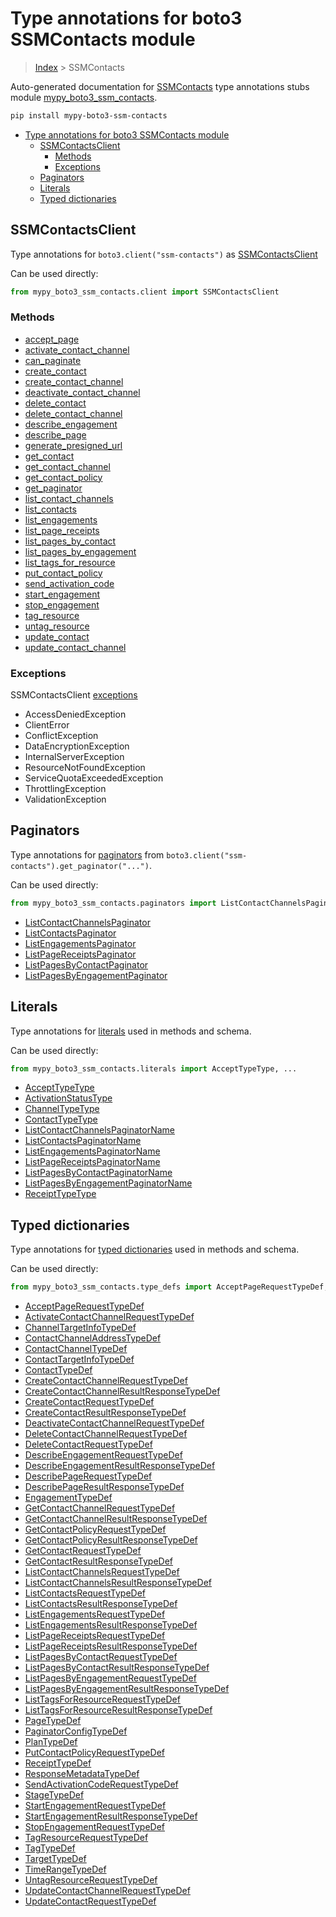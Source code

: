 # Type annotations for boto3 SSMContacts module

> [Index](..) > SSMContacts

Auto-generated documentation for
[SSMContacts](https://boto3.amazonaws.com/v1/documentation/api/latest/reference/services/ssm-contacts.html#SSMContacts)
type annotations stubs module
[mypy_boto3_ssm_contacts](https://pypi.org/project/mypy-boto3-ssm-contacts/).

```bash
pip install mypy-boto3-ssm-contacts
```

- [Type annotations for boto3 SSMContacts module](#type-annotations-for-boto3-ssmcontacts-module)
  - [SSMContactsClient](#ssmcontactsclient)
    - [Methods](#methods)
    - [Exceptions](#exceptions)
  - [Paginators](#paginators)
  - [Literals](#literals)
  - [Typed dictionaries](#typed-dictionaries)

## SSMContactsClient

Type annotations for `boto3.client("ssm-contacts")` as
[SSMContactsClient](./client.md)

Can be used directly:

```python
from mypy_boto3_ssm_contacts.client import SSMContactsClient
```

### Methods

- [accept_page](./client.md#accept_page)
- [activate_contact_channel](./client.md#activate_contact_channel)
- [can_paginate](./client.md#can_paginate)
- [create_contact](./client.md#create_contact)
- [create_contact_channel](./client.md#create_contact_channel)
- [deactivate_contact_channel](./client.md#deactivate_contact_channel)
- [delete_contact](./client.md#delete_contact)
- [delete_contact_channel](./client.md#delete_contact_channel)
- [describe_engagement](./client.md#describe_engagement)
- [describe_page](./client.md#describe_page)
- [generate_presigned_url](./client.md#generate_presigned_url)
- [get_contact](./client.md#get_contact)
- [get_contact_channel](./client.md#get_contact_channel)
- [get_contact_policy](./client.md#get_contact_policy)
- [get_paginator](./client.md#get_paginator)
- [list_contact_channels](./client.md#list_contact_channels)
- [list_contacts](./client.md#list_contacts)
- [list_engagements](./client.md#list_engagements)
- [list_page_receipts](./client.md#list_page_receipts)
- [list_pages_by_contact](./client.md#list_pages_by_contact)
- [list_pages_by_engagement](./client.md#list_pages_by_engagement)
- [list_tags_for_resource](./client.md#list_tags_for_resource)
- [put_contact_policy](./client.md#put_contact_policy)
- [send_activation_code](./client.md#send_activation_code)
- [start_engagement](./client.md#start_engagement)
- [stop_engagement](./client.md#stop_engagement)
- [tag_resource](./client.md#tag_resource)
- [untag_resource](./client.md#untag_resource)
- [update_contact](./client.md#update_contact)
- [update_contact_channel](./client.md#update_contact_channel)

### Exceptions

SSMContactsClient [exceptions](./client.md#exceptions)

- AccessDeniedException
- ClientError
- ConflictException
- DataEncryptionException
- InternalServerException
- ResourceNotFoundException
- ServiceQuotaExceededException
- ThrottlingException
- ValidationException

## Paginators

Type annotations for [paginators](./paginators.md) from
`boto3.client("ssm-contacts").get_paginator("...")`.

Can be used directly:

```python
from mypy_boto3_ssm_contacts.paginators import ListContactChannelsPaginator, ...
```

- [ListContactChannelsPaginator](./paginators.md#listcontactchannelspaginator)
- [ListContactsPaginator](./paginators.md#listcontactspaginator)
- [ListEngagementsPaginator](./paginators.md#listengagementspaginator)
- [ListPageReceiptsPaginator](./paginators.md#listpagereceiptspaginator)
- [ListPagesByContactPaginator](./paginators.md#listpagesbycontactpaginator)
- [ListPagesByEngagementPaginator](./paginators.md#listpagesbyengagementpaginator)

## Literals

Type annotations for [literals](./literals.md) used in methods and schema.

Can be used directly:

```python
from mypy_boto3_ssm_contacts.literals import AcceptTypeType, ...
```

- [AcceptTypeType](./literals.md#accepttypetype)
- [ActivationStatusType](./literals.md#activationstatustype)
- [ChannelTypeType](./literals.md#channeltypetype)
- [ContactTypeType](./literals.md#contacttypetype)
- [ListContactChannelsPaginatorName](./literals.md#listcontactchannelspaginatorname)
- [ListContactsPaginatorName](./literals.md#listcontactspaginatorname)
- [ListEngagementsPaginatorName](./literals.md#listengagementspaginatorname)
- [ListPageReceiptsPaginatorName](./literals.md#listpagereceiptspaginatorname)
- [ListPagesByContactPaginatorName](./literals.md#listpagesbycontactpaginatorname)
- [ListPagesByEngagementPaginatorName](./literals.md#listpagesbyengagementpaginatorname)
- [ReceiptTypeType](./literals.md#receipttypetype)

## Typed dictionaries

Type annotations for [typed dictionaries](./type_defs.md) used in methods and
schema.

Can be used directly:

```python
from mypy_boto3_ssm_contacts.type_defs import AcceptPageRequestTypeDef, ...
```

- [AcceptPageRequestTypeDef](./type_defs.md#acceptpagerequesttypedef)
- [ActivateContactChannelRequestTypeDef](./type_defs.md#activatecontactchannelrequesttypedef)
- [ChannelTargetInfoTypeDef](./type_defs.md#channeltargetinfotypedef)
- [ContactChannelAddressTypeDef](./type_defs.md#contactchanneladdresstypedef)
- [ContactChannelTypeDef](./type_defs.md#contactchanneltypedef)
- [ContactTargetInfoTypeDef](./type_defs.md#contacttargetinfotypedef)
- [ContactTypeDef](./type_defs.md#contacttypedef)
- [CreateContactChannelRequestTypeDef](./type_defs.md#createcontactchannelrequesttypedef)
- [CreateContactChannelResultResponseTypeDef](./type_defs.md#createcontactchannelresultresponsetypedef)
- [CreateContactRequestTypeDef](./type_defs.md#createcontactrequesttypedef)
- [CreateContactResultResponseTypeDef](./type_defs.md#createcontactresultresponsetypedef)
- [DeactivateContactChannelRequestTypeDef](./type_defs.md#deactivatecontactchannelrequesttypedef)
- [DeleteContactChannelRequestTypeDef](./type_defs.md#deletecontactchannelrequesttypedef)
- [DeleteContactRequestTypeDef](./type_defs.md#deletecontactrequesttypedef)
- [DescribeEngagementRequestTypeDef](./type_defs.md#describeengagementrequesttypedef)
- [DescribeEngagementResultResponseTypeDef](./type_defs.md#describeengagementresultresponsetypedef)
- [DescribePageRequestTypeDef](./type_defs.md#describepagerequesttypedef)
- [DescribePageResultResponseTypeDef](./type_defs.md#describepageresultresponsetypedef)
- [EngagementTypeDef](./type_defs.md#engagementtypedef)
- [GetContactChannelRequestTypeDef](./type_defs.md#getcontactchannelrequesttypedef)
- [GetContactChannelResultResponseTypeDef](./type_defs.md#getcontactchannelresultresponsetypedef)
- [GetContactPolicyRequestTypeDef](./type_defs.md#getcontactpolicyrequesttypedef)
- [GetContactPolicyResultResponseTypeDef](./type_defs.md#getcontactpolicyresultresponsetypedef)
- [GetContactRequestTypeDef](./type_defs.md#getcontactrequesttypedef)
- [GetContactResultResponseTypeDef](./type_defs.md#getcontactresultresponsetypedef)
- [ListContactChannelsRequestTypeDef](./type_defs.md#listcontactchannelsrequesttypedef)
- [ListContactChannelsResultResponseTypeDef](./type_defs.md#listcontactchannelsresultresponsetypedef)
- [ListContactsRequestTypeDef](./type_defs.md#listcontactsrequesttypedef)
- [ListContactsResultResponseTypeDef](./type_defs.md#listcontactsresultresponsetypedef)
- [ListEngagementsRequestTypeDef](./type_defs.md#listengagementsrequesttypedef)
- [ListEngagementsResultResponseTypeDef](./type_defs.md#listengagementsresultresponsetypedef)
- [ListPageReceiptsRequestTypeDef](./type_defs.md#listpagereceiptsrequesttypedef)
- [ListPageReceiptsResultResponseTypeDef](./type_defs.md#listpagereceiptsresultresponsetypedef)
- [ListPagesByContactRequestTypeDef](./type_defs.md#listpagesbycontactrequesttypedef)
- [ListPagesByContactResultResponseTypeDef](./type_defs.md#listpagesbycontactresultresponsetypedef)
- [ListPagesByEngagementRequestTypeDef](./type_defs.md#listpagesbyengagementrequesttypedef)
- [ListPagesByEngagementResultResponseTypeDef](./type_defs.md#listpagesbyengagementresultresponsetypedef)
- [ListTagsForResourceRequestTypeDef](./type_defs.md#listtagsforresourcerequesttypedef)
- [ListTagsForResourceResultResponseTypeDef](./type_defs.md#listtagsforresourceresultresponsetypedef)
- [PageTypeDef](./type_defs.md#pagetypedef)
- [PaginatorConfigTypeDef](./type_defs.md#paginatorconfigtypedef)
- [PlanTypeDef](./type_defs.md#plantypedef)
- [PutContactPolicyRequestTypeDef](./type_defs.md#putcontactpolicyrequesttypedef)
- [ReceiptTypeDef](./type_defs.md#receipttypedef)
- [ResponseMetadataTypeDef](./type_defs.md#responsemetadatatypedef)
- [SendActivationCodeRequestTypeDef](./type_defs.md#sendactivationcoderequesttypedef)
- [StageTypeDef](./type_defs.md#stagetypedef)
- [StartEngagementRequestTypeDef](./type_defs.md#startengagementrequesttypedef)
- [StartEngagementResultResponseTypeDef](./type_defs.md#startengagementresultresponsetypedef)
- [StopEngagementRequestTypeDef](./type_defs.md#stopengagementrequesttypedef)
- [TagResourceRequestTypeDef](./type_defs.md#tagresourcerequesttypedef)
- [TagTypeDef](./type_defs.md#tagtypedef)
- [TargetTypeDef](./type_defs.md#targettypedef)
- [TimeRangeTypeDef](./type_defs.md#timerangetypedef)
- [UntagResourceRequestTypeDef](./type_defs.md#untagresourcerequesttypedef)
- [UpdateContactChannelRequestTypeDef](./type_defs.md#updatecontactchannelrequesttypedef)
- [UpdateContactRequestTypeDef](./type_defs.md#updatecontactrequesttypedef)
